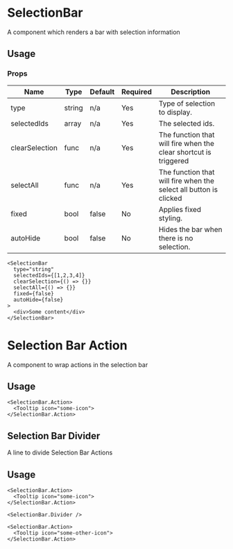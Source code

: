 # SelectionBar
A component which renders a bar with selection information

## Usage
### Props

| Name                  | Type          | Default       | Required | Description                                         |
| --------------------- |-------------- | ------------- | -------- |---------------------------------------------------- |
| type                  | string        | n/a           | Yes      | Type of selection to display.                       |
| selectedIds           | array         | n/a           | Yes      | The selected ids.                                   |
| clearSelection        | func          | n/a           | Yes      | The function that will fire when the clear shortcut is triggered  |
| selectAll             | func          | n/a           | Yes      | The function that will fire when the select all button is clicked  |
| fixed                 | bool          | false         | No       | Applies fixed styling.              |
| autoHide              | bool          | false         | No       | Hides the bar when there is no selection.              |

```
<SelectionBar
  type="string"
  selectedIds={[1,2,3,4]}
  clearSelection={() => {}}
  selectAll={() => {}}
  fixed={false}
  autoHide={false}
>
  <div>Some content</div>
</SelectionBar>
```

# Selection Bar Action
A component to wrap actions in the selection bar
## Usage
```
<SelectionBar.Action>
  <Tooltip icon="some-icon">
</SelectionBar.Action>
```

## Selection Bar Divider
A line to divide Selection Bar Actions
## Usage
```
<SelectionBar.Action>
  <Tooltip icon="some-icon">
</SelectionBar.Action>

<SelectionBar.Divider />

<SelectionBar.Action>
  <Tooltip icon="some-other-icon">
</SelectionBar.Action>
```
